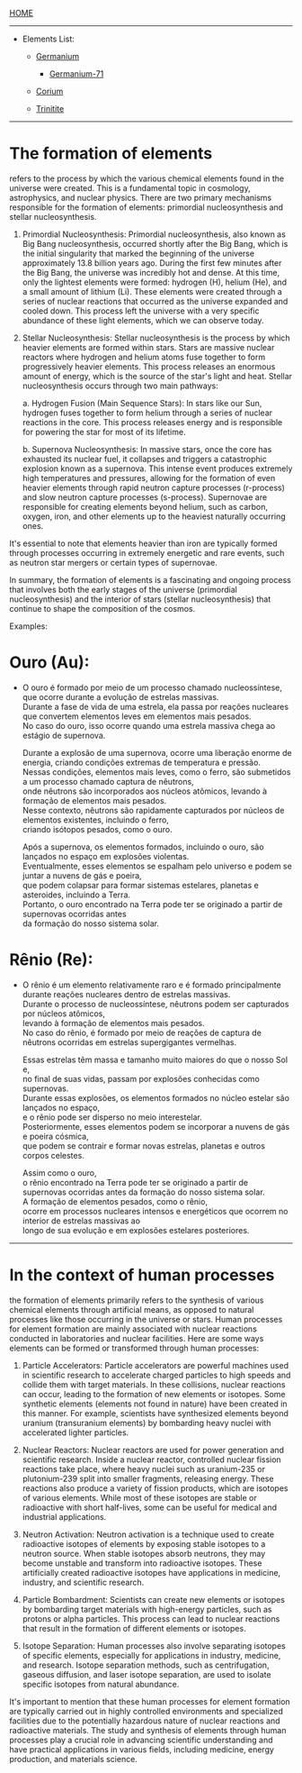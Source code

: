 [HOME](/README.md)  

--------------------

- Elements List:
  - [Germanium](/assets/docs/earth/elements/formation/elements/Germanium/readme.md)
    - [Germanium-71](/assets/docs/earth/elements/formation/elements/Germanium/isotopes/Germanium-71/readme.md)

  - [Corium](/assets/docs/earth/elements/formation/elements/Corium/readme.md)
  - [Trinitite](/assets/docs/earth/elements/formation/elements/trinitite/readme.md)  


--------------------

# The formation of elements 
refers to the process by which the various chemical elements found in the universe were created. This is a fundamental topic in cosmology, astrophysics, and nuclear physics. There are two primary mechanisms responsible for the formation of elements: primordial nucleosynthesis and stellar nucleosynthesis.

1. Primordial Nucleosynthesis:
Primordial nucleosynthesis, also known as Big Bang nucleosynthesis, occurred shortly after the Big Bang, which is the initial singularity that marked the beginning of the universe approximately 13.8 billion years ago. During the first few minutes after the Big Bang, the universe was incredibly hot and dense. At this time, only the lightest elements were formed: hydrogen (H), helium (He), and a small amount of lithium (Li). These elements were created through a series of nuclear reactions that occurred as the universe expanded and cooled down. This process left the universe with a very specific abundance of these light elements, which we can observe today.

2. Stellar Nucleosynthesis:
Stellar nucleosynthesis is the process by which heavier elements are formed within stars. Stars are massive nuclear reactors where hydrogen and helium atoms fuse together to form progressively heavier elements. This process releases an enormous amount of energy, which is the source of the star's light and heat. Stellar nucleosynthesis occurs through two main pathways:

   a. Hydrogen Fusion (Main Sequence Stars): In stars like our Sun, hydrogen fuses together to form helium through a series of nuclear reactions in the core. This process releases energy and is responsible for powering the star for most of its lifetime.

   b. Supernova Nucleosynthesis: In massive stars, once the core has exhausted its nuclear fuel, it collapses and triggers a catastrophic explosion known as a supernova. This intense event produces extremely high temperatures and pressures, allowing for the formation of even heavier elements through rapid neutron capture processes (r-process) and slow neutron capture processes (s-process). Supernovae are responsible for creating elements beyond helium, such as carbon, oxygen, iron, and other elements up to the heaviest naturally occurring ones.

It's essential to note that elements heavier than iron are typically formed through processes occurring in extremely energetic and rare events, such as neutron star mergers or certain types of supernovae.

In summary, the formation of elements is a fascinating and ongoing process that involves both the early stages of the universe (primordial nucleosynthesis) and the interior of stars (stellar nucleosynthesis) that continue to shape the composition of the cosmos.

Examples: 

# Ouro (Au):   
  - O ouro é formado por meio de um processo chamado nucleossíntese, que ocorre durante a evolução de estrelas massivas.     
     Durante a fase de vida de uma estrela, ela passa por reações nucleares que convertem elementos leves em elementos mais pesados.   
      No caso do ouro, isso ocorre quando uma estrela massiva chega ao estágio de supernova.   
  
     Durante a explosão de uma supernova, ocorre uma liberação enorme de energia, criando condições extremas de temperatura e pressão.    
      Nessas condições, elementos mais leves, como o ferro, são submetidos a um processo chamado captura de nêutrons,    
       onde nêutrons são incorporados aos núcleos atômicos, levando à formação de elementos mais pesados.     
        Nesse contexto, nêutrons são rapidamente capturados por núcleos de elementos existentes, incluindo o ferro,    
         criando isótopos pesados, como o ouro.     

     Após a supernova, os elementos formados, incluindo o ouro, são lançados no espaço em explosões violentas.    
      Eventualmente, esses elementos se espalham pelo universo e podem se juntar a nuvens de gás e poeira,    
       que podem colapsar para formar sistemas estelares, planetas e asteroides, incluindo a Terra.     
        Portanto, o ouro encontrado na Terra pode ter se originado a partir de supernovas ocorridas antes   
         da formação do nosso sistema solar.   

# Rênio (Re):   
  - O rênio é um elemento relativamente raro e é formado principalmente durante reações nucleares dentro de estrelas massivas.    
     Durante o processo de nucleossíntese, nêutrons podem ser capturados por núcleos atômicos,    
      levando à formação de elementos mais pesados.    
       No caso do rênio, é formado por meio de reações de captura de nêutrons ocorridas em estrelas supergigantes vermelhas.   

     Essas estrelas têm massa e tamanho muito maiores do que o nosso Sol e,   
      no final de suas vidas, passam por explosões conhecidas como supernovas.    
       Durante essas explosões, os elementos formados no núcleo estelar são lançados no espaço,    
        e o rênio pode ser disperso no meio interestelar.     
         Posteriormente, esses elementos podem se incorporar a nuvens de gás e poeira cósmica,     
          que podem se contrair e formar novas estrelas, planetas e outros corpos celestes.     
  
      Assim como o ouro,   
       o rênio encontrado na Terra pode ter se originado a partir de supernovas ocorridas antes da formação do nosso sistema solar.    
        A formação de elementos pesados, como o rênio,    
         ocorre em processos nucleares intensos e energéticos que ocorrem no interior de estrelas massivas ao    
          longo de sua evolução e em explosões estelares posteriores.

    
---------------------

# In the context of human processes    
the formation of elements primarily refers to the synthesis of various chemical elements through artificial means, as opposed to natural processes like those occurring in the universe or stars. Human processes for element formation are mainly associated with nuclear reactions conducted in laboratories and nuclear facilities. Here are some ways elements can be formed or transformed through human processes:

1. Particle Accelerators: Particle accelerators are powerful machines used in scientific research to accelerate charged particles to high speeds and collide them with target materials. In these collisions, nuclear reactions can occur, leading to the formation of new elements or isotopes. Some synthetic elements (elements not found in nature) have been created in this manner. For example, scientists have synthesized elements beyond uranium (transuranium elements) by bombarding heavy nuclei with accelerated lighter particles.

2. Nuclear Reactors: Nuclear reactors are used for power generation and scientific research. Inside a nuclear reactor, controlled nuclear fission reactions take place, where heavy nuclei such as uranium-235 or plutonium-239 split into smaller fragments, releasing energy. These reactions also produce a variety of fission products, which are isotopes of various elements. While most of these isotopes are stable or radioactive with short half-lives, some can be useful for medical and industrial applications.

3. Neutron Activation: Neutron activation is a technique used to create radioactive isotopes of elements by exposing stable isotopes to a neutron source. When stable isotopes absorb neutrons, they may become unstable and transform into radioactive isotopes. These artificially created radioactive isotopes have applications in medicine, industry, and scientific research.

4. Particle Bombardment: Scientists can create new elements or isotopes by bombarding target materials with high-energy particles, such as protons or alpha particles. This process can lead to nuclear reactions that result in the formation of different elements or isotopes.

5. Isotope Separation: Human processes also involve separating isotopes of specific elements, especially for applications in industry, medicine, and research. Isotope separation methods, such as centrifugation, gaseous diffusion, and laser isotope separation, are used to isolate specific isotopes from natural abundance.

It's important to mention that these human processes for element formation are typically carried out in highly controlled environments and specialized facilities due to the potentially hazardous nature of nuclear reactions and radioactive materials. The study and synthesis of elements through human processes play a crucial role in advancing scientific understanding and have practical applications in various fields, including medicine, energy production, and materials science.
